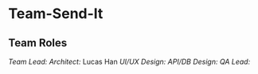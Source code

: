 # Team-Send-It

## Team Roles
*Team Lead:* 
*Architect:* Lucas Han
*UI/UX Design:* 
*API/DB Design:* 
*QA Lead:* 
